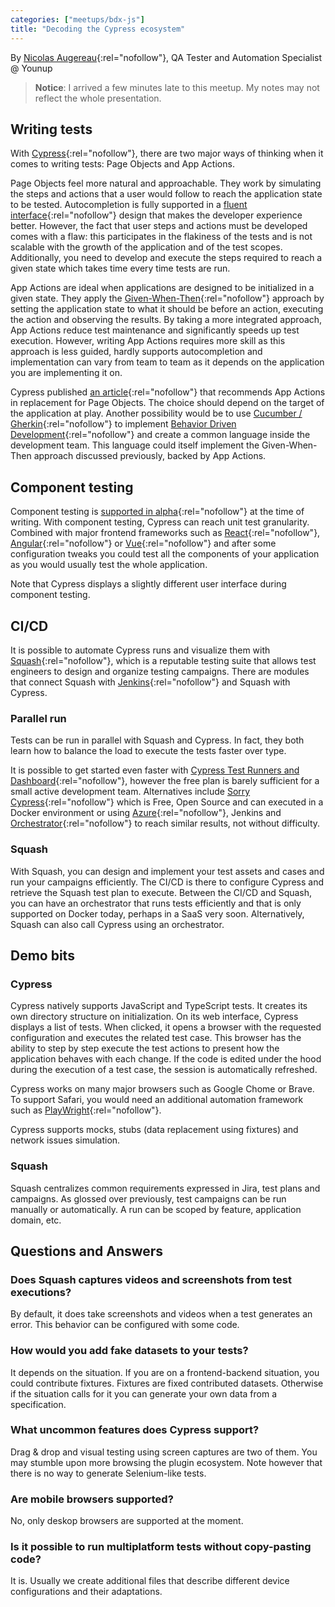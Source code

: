 ```yaml
---
categories: ["meetups/bdx-js"]
title: "Decoding the Cypress ecosystem"
---
```


By [Nicolas Augereau](https://twitter.com/nicolasaugereau){:rel="nofollow"}, QA Tester and Automation Specialist @
Younup

> **Notice**: I arrived a few minutes late to this meetup. My notes may not reflect the whole presentation.

## Writing tests

With [Cypress](https://www.cypress.io){:rel="nofollow"}, there are two major ways of thinking when it comes to writing
tests: Page Objects and App Actions.

Page Objects feel more natural and approachable. They work by simulating the steps and actions that a user would follow
to reach the application state to be tested. Autocompletion is fully supported in a [fluent interface](https://en.wikipedia.org/wiki/Fluent_interface){:rel="nofollow"}
design that makes the developer experience better. However, the fact that user steps and actions must be developed comes
with a flaw: this participates in the flakiness of the tests and is not scalable with the growth of the application and
of the test scopes. Additionally, you need to develop and execute the steps required to reach a given state which takes
time every time tests are run.

App Actions are ideal when applications are designed to be initialized in a given state. They apply the [Given-When-Then](https://martinfowler.com/bliki/GivenWhenThen.html){:rel="nofollow"}
approach by setting the application state to what it should be before an action, executing the action and observing the
results. By taking a more integrated approach, App Actions reduce test maintenance and significantly speeds up test
execution. However, writing App Actions requires more skill as this approach is less guided, hardly supports
autocompletion and implementation can vary from team to team as it depends on the application you are implementing it
on.

Cypress published [an article](https://www.cypress.io/blog/2019/01/03/stop-using-page-objects-and-start-using-app-actions/#application-actions){:rel="nofollow"}
that recommends App Actions in replacement for Page Objects. The choice should depend on the target of the application
at play. Another possibility would be to use [Cucumber / Gherkin](https://cucumber.io/docs/gherkin/){:rel="nofollow"} to
implement [Behavior Driven Development](https://en.wikipedia.org/wiki/Behavior-driven_development){:rel="nofollow"} and
create a common language inside the development team. This language could itself implement the Given-When-Then approach
discussed previously, backed by App Actions.

## Component testing

Component testing is [supported in alpha](https://docs.cypress.io/guides/component-testing/introduction){:rel="nofollow"}
at the time of writing. With component testing, Cypress can reach unit test granularity. Combined with major frontend
frameworks such as [React](https://reactjs.org/){:rel="nofollow"}, [Angular](https://angular.io/){:rel="nofollow"} or [Vue](https://vuejs.org/){:rel="nofollow"}
and after some configuration tweaks you could test all the components of your application as you would usually test the
whole application.

Note that Cypress displays a slightly different user interface during component testing.

## CI/CD

It is possible to automate Cypress runs and visualize them with [Squash](https://www.squashtest.com/){:rel="nofollow"},
which is a reputable testing suite that allows test engineers to design and organize testing campaigns. There are
modules that connect Squash with [Jenkins](https://www.jenkins.io/){:rel="nofollow"} and Squash with Cypress.

### Parallel run

Tests can be run in parallel with Squash and Cypress. In fact, they both learn how to balance the load to execute the
tests faster over type.

It is possible to get started even faster with [Cypress Test Runners and Dashboard](https://www.cypress.io/features){:rel="nofollow"},
however the free plan is barely sufficient for a small active development team. Alternatives include [Sorry Cypress](https://sorry-cypress.dev/){:rel="nofollow"}
which is Free, Open Source and can executed in a Docker environment or using [Azure](https://azure.microsoft.com){:rel="nofollow"},
Jenkins and [Orchestrator](https://www.npmjs.com/package/orchestrator){:rel="nofollow"} to reach similar results, not
without difficulty.

### Squash

With Squash, you can design and implement your test assets and cases and run your campaigns efficiently. The CI/CD is
there to configure Cypress and retrieve the Squash test plan to execute. Between the CI/CD and Squash, you can have an
orchestrator that runs tests efficiently and that is only supported on Docker today, perhaps in a SaaS very soon.
Alternatively, Squash can also call Cypress using an orchestrator.

## Demo bits

### Cypress

Cypress natively supports JavaScript and TypeScript tests. It creates its own directory structure on initialization. On
its web interface, Cypress displays a list of tests. When clicked, it opens a browser with the requested configuration
and executes the related test case. This browser has the ability to step by step execute the test actions to present how
the application behaves with each change. If the code is edited under the hood during the execution of a test case, the
session is automatically refreshed.

Cypress works on many major browsers such as Google Chome or Brave. To support Safari, you would need an additional
automation framework such as [PlayWright](https://playwright.dev/){:rel="nofollow"}.

Cypress supports mocks, stubs (data replacement using fixtures) and network issues simulation.

### Squash

Squash centralizes common requirements expressed in Jira, test plans and campaigns. As glossed over previously, test
campaigns can be run manually or automatically. A run can be scoped by feature, application domain, etc.

## Questions and Answers
### Does Squash captures videos and screenshots from test executions?

By default, it does take screenshots and videos when a test generates an error. This behavior can be configured with
some code.

### How would you add fake datasets to your tests?

It depends on the situation. If you are on a frontend-backend situation, you could contribute fixtures. Fixtures are
fixed contributed datasets. Otherwise if the situation calls for it you can generate your own data from a specification.

### What uncommon features does Cypress support?

Drag & drop and visual testing using screen captures are two of them. You may stumble upon more browsing the plugin
ecosystem. Note however that there is no way to generate Selenium-like tests.

### Are mobile browsers supported?

No, only deskop browsers are supported at the moment.

### Is it possible to run multiplatform tests without copy-pasting code?

It is. Usually we create additional files that describe different device configurations and their adaptations.
